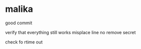 # malika


good commit

verify that everything still works
misplace line no
remove secret


check fo rtime out
